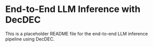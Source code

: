 # End-to-End LLM Inference with DecDEC

This is a placeholder README file for the end-to-end LLM inference pipeline using DecDEC.

